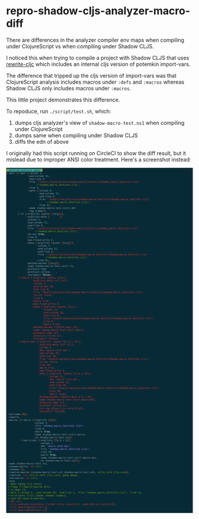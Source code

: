 # repro-shadow-cljs-analyzer-macro-diff

There are differences in the analyzer compiler env maps when compiling under 
ClojureScript vs when compiling under Shadow CLJS. 

I noticed this when trying to compile a project with Shadow CLJS that uses 
[rewrite-cljc](https://github.com/lread/rewrite-cljc-playground) 
which includes an internal cljs version of potemkin import-vars.

The difference that tripped up the cljs version of import-vars was that 
ClojureScript analysis includes macros under `:defs` and `:macros` whereas Shadow
CLJS only includes macros under `:macros`.

This little project demonstrates this difference.

To repoduce, run `./script/test.sh`, which:

1. dumps cljs analyzer's view of `shadow-macro-test.ns1` when compiling under ClojureScript
2. dumps same when compiling under Shadow CLJS
3. diffs the edn of above

I originally had this script running on CircleCI to show the diff result, but it mislead due to 
improper ANSI color treatment. Here's a screenshot instead:

![screenshot](image/edn-diff.png)
